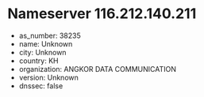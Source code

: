 # Nameserver 116.212.140.211

* as_number: 38235
* name: Unknown
* city: Unknown
* country: KH
* organization: ANGKOR DATA COMMUNICATION
* version: Unknown
* dnssec: false
